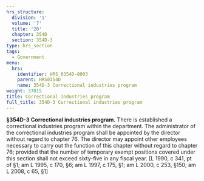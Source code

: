 ```yaml
---
hrs_structure:
  division: '1'
  volume: '7'
  title: '20'
  chapter: 354D
  section: 354D-3
type: hrs_section
tags:
  - Government
menu:
  hrs:
    identifier: HRS_0354D-0003
    parent: HRS0354D
    name: 354D-3 Correctional industries program
weight: 37015
title: Correctional industries program
full_title: 354D-3 Correctional industries program
---
```

**§354D-3** **Correctional industries program.** There is established a correctional industries program within the department. The administrator of the correctional industries program shall be appointed by the director without regard to chapter 76\. The director may appoint other employees necessary to carry out the function of this chapter without regard to chapter 76; provided that the number of temporary exempt positions covered under this section shall not exceed sixty-five in any fiscal year. [L 1990, c 341, pt of §1; am L 1995, c 170, §6; am L 1997, c 175, §1; am L 2000, c 253, §150; am L 2008, c 65, §1]